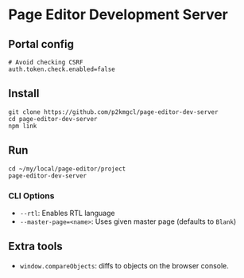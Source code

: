 # Page Editor Development Server

## Portal config

```
# Avoid checking CSRF
auth.token.check.enabled=false
```

## Install

```
git clone https://github.com/p2kmgcl/page-editor-dev-server
cd page-editor-dev-server
npm link
```

## Run

```
cd ~/my/local/page-editor/project
page-editor-dev-server
```

### CLI Options

- `--rtl`: Enables RTL language
- `--master-page=<name>`: Uses given master page (defaults to `Blank`)

## Extra tools

- `window.compareObjects`: diffs to objects on the browser console.
